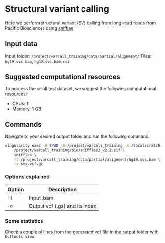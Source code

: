 # Structural variant calling

Here we perform structural variant (SV) calling from long-read reads from Pacific Biosciences using [sniffles](https://github.com/fritzsedlazeck/Sniffles)

## Input data

Input folder: `/project/varcall_training/data/partial/alignment/`
Files: `hg19.svs.bam`, `hg19.svs.bam.csi`

## Suggested computational resources

To process the small test dataset, we suggest the following computational resources:

- CPUs: 1
- Memory: 1 GB

## Commands

Navigate to your desired output folder and run the following command:

```bash
singularity exec -B $PWD -B /project/varcall_training -B /localscratch \
	/project/varcall_training/bin/sniffles2_v2.2.sif \
	sniffles \
	-i /project/varcall_training/data/partial/alignment/hg19.svs.bam \
	-v svs.vcf.gz
```

### Options explained

| Option | Description |
|--------|-------------|	
| `-i` | Input .bam |
| `-o` | Output vcf (.gz) and its index |

### Some statistics

Check a couple of lines from the generated vcf file in the output folder with `bcftools view`
